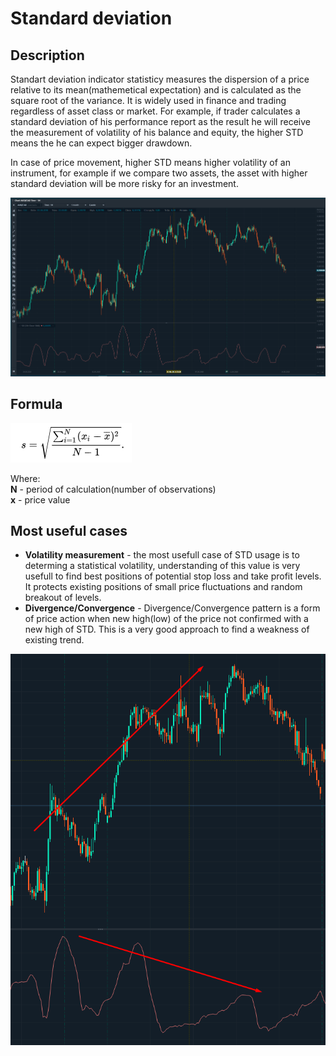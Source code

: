 # Standard deviation

## Description  <a id="description"></a>

Standart deviation indicator statisticy measures  the dispersion of a price relative to its mean\(mathemetical expectation\) and is calculated as the square root of the variance. It is widely used in finance and trading regardless of asset class or market. For example, if trader calculates a standard deviation of his performance report as the result he will receive the measurement of volatility of his balance and equity, the higher STD means the he can expect bigger drawdown.

In case of price movement, higher STD means higher volatility of an instrument, for example if we compare two assets, the asset with higher standard deviation will be more risky for an investment.

![](../../../../.gitbook/assets/image%20%2819%29.png)

##  Formula

![](../../../../.gitbook/assets/image%20%2816%29.png)

Where:  
**N** - period of calculation\(number of observations\)  
**x** - price value



## Most useful cases <a id="most-useful-cases"></a>

* **Volatility measurement** - the most usefull case of STD usage is to determing a statistical volatility, understanding of this value is very usefull to find best positions of potential stop loss and take profit levels. It protects existing positions of small price fluctuations and random breakout of levels. 
* **Divergence/Convergence** - Divergence/Convergence pattern is a form of price action when new high\(low\) of the price not confirmed with a new high of STD. This is a very good approach to find a weakness of existing trend.

![](../../../../.gitbook/assets/image%20%2817%29.png)



